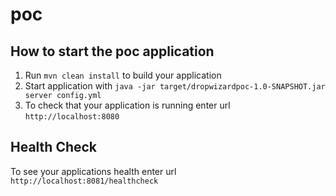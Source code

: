 # poc

How to start the poc application
---

1. Run `mvn clean install` to build your application
1. Start application with `java -jar target/dropwizardpoc-1.0-SNAPSHOT.jar server config.yml`
1. To check that your application is running enter url `http://localhost:8080`

Health Check
---

To see your applications health enter url `http://localhost:8081/healthcheck`
